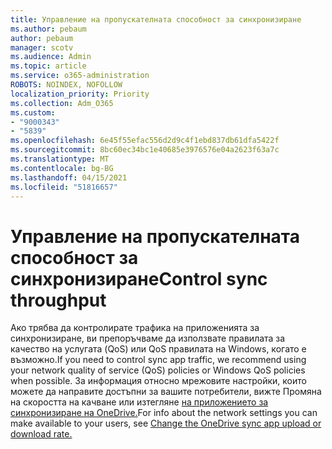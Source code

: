 ```yaml
---
title: Управление на пропускателната способност за синхронизиране
ms.author: pebaum
author: pebaum
manager: scotv
ms.audience: Admin
ms.topic: article
ms.service: o365-administration
ROBOTS: NOINDEX, NOFOLLOW
localization_priority: Priority
ms.collection: Adm_O365
ms.custom:
- "9000343"
- "5839"
ms.openlocfilehash: 6e45f55efac556d2d9c4f1ebd837db61dfa5422f
ms.sourcegitcommit: 8bc60ec34bc1e40685e3976576e04a2623f63a7c
ms.translationtype: MT
ms.contentlocale: bg-BG
ms.lasthandoff: 04/15/2021
ms.locfileid: "51816657"
---
```

# <a name="control-sync-throughput"></a><span data-ttu-id="95d8c-102">Управление на пропускателната способност за синхронизиране</span><span class="sxs-lookup"><span data-stu-id="95d8c-102">Control sync throughput</span></span>

<span data-ttu-id="95d8c-103">Ако трябва да контролирате трафика на приложенията за синхронизиране, ви препоръчваме да използвате правилата за качество на услугата (QoS) или QoS правилата на Windows, когато е възможно.</span><span class="sxs-lookup"><span data-stu-id="95d8c-103">If you need to control sync app traffic, we recommend using your network quality of service (QoS) policies or Windows QoS policies when possible.</span></span> <span data-ttu-id="95d8c-104">За информация относно мрежовите настройки, които можете да направите достъпни за вашите потребители, вижте Промяна на скоростта на качване или изтегляне [на приложението за синхронизиране на OneDrive.](https://support.office.com/article/71cc69da-2371-4981-8cc8-b4558bdda56e)</span><span class="sxs-lookup"><span data-stu-id="95d8c-104">For info about the network settings you can make available to your users, see [Change the OneDrive sync app upload or download rate.](https://support.office.com/article/71cc69da-2371-4981-8cc8-b4558bdda56e)</span></span>